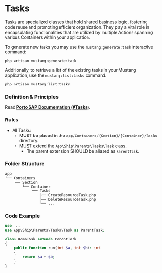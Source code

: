 # Tasks

Tasks are specialized classes that hold shared business logic, fostering code reuse and promoting efficient organization. They play a vital role in encapsulating functionalities that are utilized by multiple Actions spanning various Containers within your application.

To generate new tasks you may use the `mustang:generate:task` interactive command:

```bash
php artisan mustang:generate:task
```

Additionally, to retrieve a list of the existing tasks in your Mustang application, use the `mustang:list:tasks` command.

```bash
php artisan mustang:list:tasks
```

### Definition & Principles[​](https://apiato.io/docs/components/main-components/tasks#definition--principles) <a href="#definition--principles" id="definition--principles"></a>

Read [**Porto SAP Documentation (#Tasks)**](https://github.com/Mahmoudz/Porto#definitions--principles).

### Rules[​](https://apiato.io/docs/components/main-components/tasks#rules) <a href="#rules" id="rules"></a>

* All Tasks:
  * MUST be placed in the `app/Containers/{Section}/{Container}/Tasks` directory.
  * MUST extend the `App\Ship\Parents\Tasks\Task` class.
    * The parent extension SHOULD be aliased as `ParentTask`.

### Folder Structure[​](https://apiato.io/docs/components/main-components/tasks#folder-structure) <a href="#folder-structure" id="folder-structure"></a>

```
app
└── Containers
    └── Section
        └── Container
            └── Tasks
                ├── CreateResourceTask.php
                ├── DeleteResourceTask.php
                └── ...
```

### Code Example[​](https://apiato.io/docs/components/main-components/tasks#code-example) <a href="#code-example" id="code-example"></a>

```php
use ...
use App\Ship\Parents\Tasks\Task as ParentTask;

class DemoTask extends ParentTask
{
    public function run(int $a, int $b): int
    {
        return $a + $b;
    }
}
```
